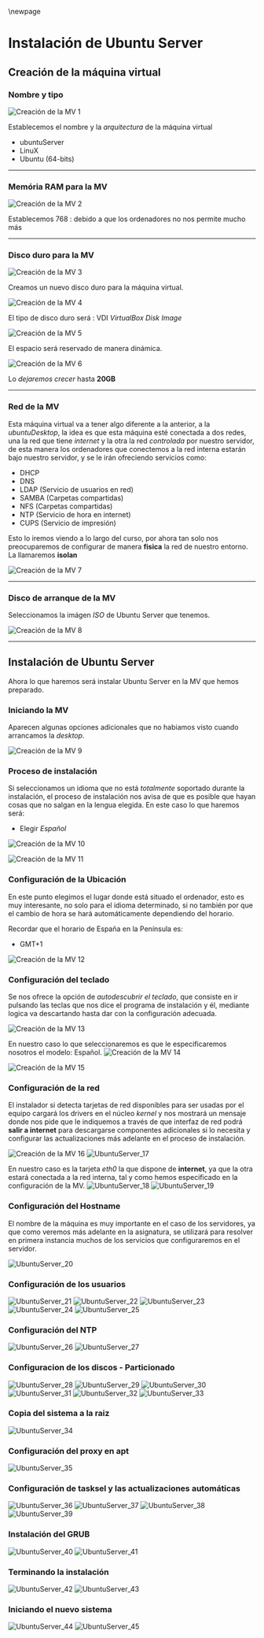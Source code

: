 \newpage

# Instalación de Ubuntu Server #

## Creación de la máquina virtual ##

### Nombre y tipo ###

![Creación de la MV 1](https://raw.githubusercontent.com/aberlanas/ImplantacionSistemasOperativos/master/Unidad_01/InstalacionUbuntuServer/UbuntuServer_1.PNG)

Establecemos el nombre y la *arquitectura* de la máquina virtual

* ubuntuServer
* LinuX
* Ubuntu (64-bits)

----

### Memória RAM para la MV ###

![Creación de la MV 2](https://raw.githubusercontent.com/aberlanas/ImplantacionSistemasOperativos/master/Unidad_01/InstalacionUbuntuServer/UbuntuServer_2.PNG)

Establecemos 768 : debido a que los ordenadores no nos permite mucho más

----

### Disco duro para la MV ###


![Creación de la MV 3](https://raw.githubusercontent.com/aberlanas/ImplantacionSistemasOperativos/master/Unidad_01/InstalacionUbuntuServer/UbuntuServer_3.PNG)

Creamos un nuevo disco duro para la máquina virtual.

![Creación de la MV 4](https://raw.githubusercontent.com/aberlanas/ImplantacionSistemasOperativos/master/Unidad_01/InstalacionUbuntuServer/UbuntuServer_4.PNG)

El tipo de disco duro será : VDI *VirtualBox Disk Image*

![Creación de la MV 5](https://raw.githubusercontent.com/aberlanas/ImplantacionSistemasOperativos/master/Unidad_01/InstalacionUbuntuServer/UbuntuServer_5.PNG)

El espacio será reservado de manera dinámica.

![Creación de la MV 6](https://raw.githubusercontent.com/aberlanas/ImplantacionSistemasOperativos/master/Unidad_01/InstalacionUbuntuServer/UbuntuServer_6.PNG)

Lo *dejaremos crecer* hasta **20GB**


----

### Red de la MV ###

Esta máquina virtual va a tener algo diferente a la anterior, a la *ubuntuDesktop*, la idea es que esta máquina esté conectada a dos redes, una la red que tiene *internet* y la otra la red *controlada* por nuestro servidor, de esta manera los ordenadores que conectemos a la red interna estarán bajo nuestro servidor, y se le irán ofreciendo servicios como:

* DHCP
* DNS
* LDAP (Servicio de usuarios en red)
* SAMBA (Carpetas compartidas)
* NFS (Carpetas compartidas)
* NTP (Servicio de hora en internet)
* CUPS (Servicio de impresión)

Esto lo iremos viendo a lo largo del curso, por ahora tan solo nos preocuparemos de configurar de manera **fisica** la red de nuestro entorno. La llamaremos **isolan**

![Creación de la MV 7](https://raw.githubusercontent.com/aberlanas/ImplantacionSistemasOperativos/master/Unidad_01/InstalacionUbuntuServer/UbuntuServer_7.PNG)

----

### Disco de arranque de la MV ###

Seleccionamos la imágen *ISO* de Ubuntu Server que tenemos.

![Creación de la MV 8](https://raw.githubusercontent.com/aberlanas/ImplantacionSistemasOperativos/master/Unidad_01/InstalacionUbuntuServer/UbuntuServer_8.PNG)

----

## Instalación de Ubuntu Server ##

Ahora lo que haremos será instalar Ubuntu Server en la MV que hemos preparado.

### Iniciando la MV ###

Aparecen algunas opciones adicionales que no habiamos visto cuando arrancamos la *desktop*.

![Creación de la MV 9](https://raw.githubusercontent.com/aberlanas/ImplantacionSistemasOperativos/master/Unidad_01/InstalacionUbuntuServer/UbuntuServer_9.PNG)

### Proceso de instalación ###

Si seleccionamos un idioma que no está *totalmente* soportado durante la instalación, el proceso de instalación nos avisa de que es posible que hayan cosas que no salgan en la lengua elegida. En este caso lo que haremos será:

* Elegir *Español*

![Creación de la MV 10](https://raw.githubusercontent.com/aberlanas/ImplantacionSistemasOperativos/master/Unidad_01/InstalacionUbuntuServer/UbuntuServer_10.PNG)

![Creación de la MV 11](https://raw.githubusercontent.com/aberlanas/ImplantacionSistemasOperativos/master/Unidad_01/InstalacionUbuntuServer/UbuntuServer_11.PNG)

### Configuración de la Ubicación ###

En este punto elegimos el lugar donde está situado el ordenador, esto es muy interesante, no solo para el idioma determinado, si no también por que  el cambio de hora se hará automáticamente dependiendo del horario.

Recordar que el horario de España en la Península es:

* GMT+1

![Creación de la MV 12](https://raw.githubusercontent.com/aberlanas/ImplantacionSistemasOperativos/master/Unidad_01/InstalacionUbuntuServer/UbuntuServer_12.PNG)


### Configuración del teclado ###

Se nos ofrece la opción de *autodescubrir el teclado*, que consiste en ir pulsando las teclas que nos dice el programa de instalación y él, mediante logica va descartando hasta dar con la configuración adecuada.

![Creación de la MV 13](https://raw.githubusercontent.com/aberlanas/ImplantacionSistemasOperativos/master/Unidad_01/InstalacionUbuntuServer/UbuntuServer_13.PNG)

En nuestro caso lo que seleccionaremos es que le especificaremos nosotros el modelo: Español.
![Creación de la MV 14](https://raw.githubusercontent.com/aberlanas/ImplantacionSistemasOperativos/master/Unidad_01/InstalacionUbuntuServer/UbuntuServer_14.PNG)

![Creación de la MV 15](https://raw.githubusercontent.com/aberlanas/ImplantacionSistemasOperativos/master/Unidad_01/InstalacionUbuntuServer/UbuntuServer_15.PNG)


### Configuración de la red ###

El instalador si detecta tarjetas de red disponibles para ser usadas por el equipo cargará los drivers en el núcleo *kernel* y nos mostrará un mensaje donde nos pide que le indiquemos a través de que interfaz de red podrá **salir a internet** para descargarse componentes adicionales si lo necesita y configurar las actualizaciones más adelante en el proceso de instalación.

![Creación de la MV 16](https://raw.githubusercontent.com/aberlanas/ImplantacionSistemasOperativos/master/Unidad_01/InstalacionUbuntuServer/UbuntuServer_16.PNG)
![UbuntuServer_17](https://raw.githubusercontent.com/aberlanas/ImplantacionSistemasOperativos/master/Unidad_01/InstalacionUbuntuServer/UbuntuServer_17.PNG)

En nuestro caso es la tarjeta *eth0* la que dispone de **internet**, ya que la otra estará conectada a la red interna, tal y como hemos especificado en la configuración de la MV.
![UbuntuServer_18](https://raw.githubusercontent.com/aberlanas/ImplantacionSistemasOperativos/master/Unidad_01/InstalacionUbuntuServer/UbuntuServer_18.PNG)
![UbuntuServer_19](https://raw.githubusercontent.com/aberlanas/ImplantacionSistemasOperativos/master/Unidad_01/InstalacionUbuntuServer/UbuntuServer_19.PNG)


### Configuración del Hostname ###

El nombre de la máquina es muy importante en el caso de los servidores, ya que como veremos más adelante en la asignatura, se utilizará para resolver en primera instancia muchos de los servicios que configuraremos en el servidor.

![UbuntuServer_20](https://raw.githubusercontent.com/aberlanas/ImplantacionSistemasOperativos/master/Unidad_01/InstalacionUbuntuServer/UbuntuServer_20.PNG)


### Configuración de los usuarios ###
![UbuntuServer_21](https://raw.githubusercontent.com/aberlanas/ImplantacionSistemasOperativos/master/Unidad_01/InstalacionUbuntuServer/UbuntuServer_21.PNG)
![UbuntuServer_22](https://raw.githubusercontent.com/aberlanas/ImplantacionSistemasOperativos/master/Unidad_01/InstalacionUbuntuServer/UbuntuServer_22.PNG)
![UbuntuServer_23](https://raw.githubusercontent.com/aberlanas/ImplantacionSistemasOperativos/master/Unidad_01/InstalacionUbuntuServer/UbuntuServer_23.PNG)
![UbuntuServer_24](https://raw.githubusercontent.com/aberlanas/ImplantacionSistemasOperativos/master/Unidad_01/InstalacionUbuntuServer/UbuntuServer_24.PNG)
![UbuntuServer_25](https://raw.githubusercontent.com/aberlanas/ImplantacionSistemasOperativos/master/Unidad_01/InstalacionUbuntuServer/UbuntuServer_25.PNG)


### Configuración del NTP ###

![UbuntuServer_26](https://raw.githubusercontent.com/aberlanas/ImplantacionSistemasOperativos/master/Unidad_01/InstalacionUbuntuServer/UbuntuServer_26.PNG)
![UbuntuServer_27](https://raw.githubusercontent.com/aberlanas/ImplantacionSistemasOperativos/master/Unidad_01/InstalacionUbuntuServer/UbuntuServer_27.PNG)


### Configuracion de los discos - Particionado ###


![UbuntuServer_28](https://raw.githubusercontent.com/aberlanas/ImplantacionSistemasOperativos/master/Unidad_01/InstalacionUbuntuServer/UbuntuServer_28.PNG)
![UbuntuServer_29](https://raw.githubusercontent.com/aberlanas/ImplantacionSistemasOperativos/master/Unidad_01/InstalacionUbuntuServer/UbuntuServer_29.PNG)
![UbuntuServer_30](https://raw.githubusercontent.com/aberlanas/ImplantacionSistemasOperativos/master/Unidad_01/InstalacionUbuntuServer/UbuntuServer_30.PNG)
![UbuntuServer_31](https://raw.githubusercontent.com/aberlanas/ImplantacionSistemasOperativos/master/Unidad_01/InstalacionUbuntuServer/UbuntuServer_31.PNG)
![UbuntuServer_32](https://raw.githubusercontent.com/aberlanas/ImplantacionSistemasOperativos/master/Unidad_01/InstalacionUbuntuServer/UbuntuServer_32.PNG)
![UbuntuServer_33](https://raw.githubusercontent.com/aberlanas/ImplantacionSistemasOperativos/master/Unidad_01/InstalacionUbuntuServer/UbuntuServer_33.PNG)

### Copia del sistema a la raiz ###

![UbuntuServer_34](https://raw.githubusercontent.com/aberlanas/ImplantacionSistemasOperativos/master/Unidad_01/InstalacionUbuntuServer/UbuntuServer_34.PNG)


### Configuración del proxy en apt ###

![UbuntuServer_35](https://raw.githubusercontent.com/aberlanas/ImplantacionSistemasOperativos/master/Unidad_01/InstalacionUbuntuServer/UbuntuServer_35.PNG)


### Configuración de tasksel y las actualizaciones automáticas ###

![UbuntuServer_36](https://raw.githubusercontent.com/aberlanas/ImplantacionSistemasOperativos/master/Unidad_01/InstalacionUbuntuServer/UbuntuServer_36.PNG)
![UbuntuServer_37](https://raw.githubusercontent.com/aberlanas/ImplantacionSistemasOperativos/master/Unidad_01/InstalacionUbuntuServer/UbuntuServer_37.PNG)
![UbuntuServer_38](https://raw.githubusercontent.com/aberlanas/ImplantacionSistemasOperativos/master/Unidad_01/InstalacionUbuntuServer/UbuntuServer_38.PNG)
![UbuntuServer_39](https://raw.githubusercontent.com/aberlanas/ImplantacionSistemasOperativos/master/Unidad_01/InstalacionUbuntuServer/UbuntuServer_39.PNG)


### Instalación del GRUB ###

![UbuntuServer_40](https://raw.githubusercontent.com/aberlanas/ImplantacionSistemasOperativos/master/Unidad_01/InstalacionUbuntuServer/UbuntuServer_40.PNG)
![UbuntuServer_41](https://raw.githubusercontent.com/aberlanas/ImplantacionSistemasOperativos/master/Unidad_01/InstalacionUbuntuServer/UbuntuServer_41.PNG)


### Terminando la instalación ###


![UbuntuServer_42](https://raw.githubusercontent.com/aberlanas/ImplantacionSistemasOperativos/master/Unidad_01/InstalacionUbuntuServer/UbuntuServer_42.PNG)
![UbuntuServer_43](https://raw.githubusercontent.com/aberlanas/ImplantacionSistemasOperativos/master/Unidad_01/InstalacionUbuntuServer/UbuntuServer_43.PNG)


### Iniciando el nuevo sistema ###


![UbuntuServer_44](https://raw.githubusercontent.com/aberlanas/ImplantacionSistemasOperativos/master/Unidad_01/InstalacionUbuntuServer/UbuntuServer_44.PNG)
![UbuntuServer_45](https://raw.githubusercontent.com/aberlanas/ImplantacionSistemasOperativos/master/Unidad_01/InstalacionUbuntuServer/UbuntuServer_45.PNG)
